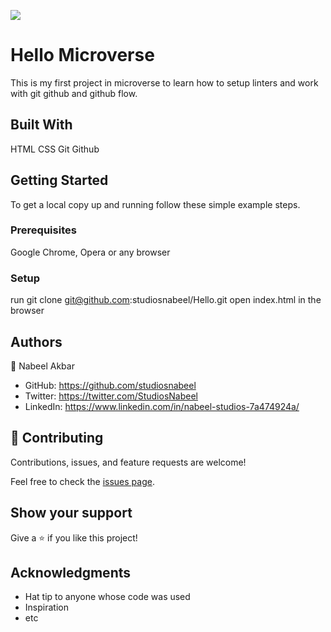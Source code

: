 ![](https://img.shields.io/badge/Microverse-blueviolet)

# Hello Microverse

This is my first project in microverse to learn how to setup linters and work with git github and github flow.


## Built With

HTML
CSS
Git
Github

## Getting Started

To get a local copy up and running follow these simple example steps.

### Prerequisites
Google Chrome, Opera or any browser

### Setup
run git clone git@github.com:studiosnabeel/Hello.git
open index.html in the browser

## Authors

👤 Nabeel Akbar

- GitHub: https://github.com/studiosnabeel
- Twitter: https://twitter.com/StudiosNabeel
- LinkedIn: https://www.linkedin.com/in/nabeel-studios-7a474924a/


## 🤝 Contributing

Contributions, issues, and feature requests are welcome!

Feel free to check the [issues page](../../issues/).

## Show your support

Give a ⭐️ if you like this project!

## Acknowledgments

- Hat tip to anyone whose code was used
- Inspiration
- etc





